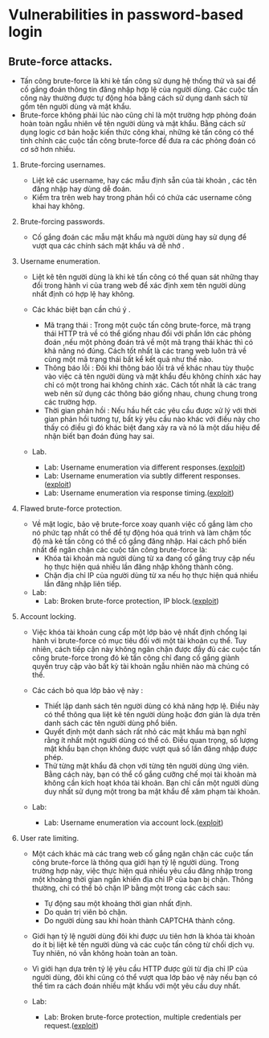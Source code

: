 # Vulnerabilities in password-based login

## Brute-force attacks.

- Tấn công brute-force là khi kẻ tấn công sử dụng hệ thống thử và sai để cố gắng đoán thông tin đăng nhập hợp lệ của người dùng. Các cuộc tấn công này thường được tự động hóa bằng cách sử dụng danh sách từ gồm tên người dùng và mật khẩu. 
- Brute-force không phải lúc nào cũng chỉ là một trường hợp phỏng đoán hoàn toàn ngẫu nhiên về tên người dùng và mật khẩu. Bằng cách sử dụng logic cơ bản hoặc kiến ​​thức công khai, những kẻ tấn công có thể tinh chỉnh các cuộc tấn công brute-force để đưa ra các phỏng đoán có cơ sở hơn nhiều. 

1. Brute-forcing usernames.

	- Liệt kê các username, hay các mẫu định sẵn của tài khoản , các tên đăng nhập hay dùng dễ đoán.
	- Kiểm tra trên web hay trong phản hồi có chứa các username công khai hay không.

2. Brute-forcing passwords.

	- Cố gắng đoán các mẫu mật khẩu mà người dùng hay sử dụng để vượt qua các chính sách mật khẩu và dễ nhớ .

3. Username enumeration.

	- Liệt kê tên người dùng là khi kẻ tấn công có thể quan sát những thay đổi trong hành vi của trang web để xác định xem tên người dùng nhất định có hợp lệ hay không.
	- Các khác biệt bạn cần chú ý .
		- Mã trạng thái : Trong một cuộc tấn công brute-force, mã trạng thái HTTP trả về có thể giống nhau đối với phần lớn các phỏng đoán ,nếu một phỏng đoán trả về một mã trạng thái khác thì có khả năng nó đúng. Cách tốt nhất là các trang web luôn trả về cùng một mã trạng thái bất kể kết quả như thế nào.
		- Thông báo lỗi : Đôi khi thông báo lỗi trả về khác nhau tùy thuộc vào việc cả tên người dùng và mật khẩu đều không chính xác hay chỉ có một trong hai không chính xác. Cách tốt nhất là các trang web nên sử dụng các thông báo giống nhau, chung chung trong các trường hợp.
		- Thời gian phản hồi : Nếu hầu hết các yêu cầu được xử lý với thời gian phản hồi tương tự, bất kỳ yêu cầu nào khác với điều này cho thấy có điều gì đó khác biệt đang xảy ra và nó là một dấu hiệu để nhận biết bạn đoán đúng hay sai.

	- Lab.

		- Lab: Username enumeration via different responses.([exploit](exploit/lab1.py))
		- Lab: Username enumeration via subtly different responses.([exploit](exploit/lab2.py))
		- Lab: Username enumeration via response timing.([exploit](exploit/lab3.py))


5. Flawed brute-force protection.

	- Về mặt logic, bảo vệ brute-force xoay quanh việc cố gắng làm cho nó phức tạp nhất có thể để tự động hóa quá trình và làm chậm tốc độ mà kẻ tấn công có thể cố gắng đăng nhập. Hai cách phổ biến nhất để ngăn chặn các cuộc tấn công brute-force là:
		- Khóa tài khoản mà người dùng từ xa đang cố gắng truy cập nếu họ thực hiện quá nhiều lần đăng nhập không thành công.
		- Chặn địa chỉ IP của người dùng từ xa nếu họ thực hiện quá nhiều lần đăng nhập liên tiếp.
	- Lab:
		- Lab: Broken brute-force protection, IP block.([exploit](exploit/lab4.py))

6. Account locking.

	- Việc khóa tài khoản cung cấp một lớp bảo vệ nhất định chống lại hành vi brute-force có mục tiêu đối với một tài khoản cụ thể. Tuy nhiên, cách tiếp cận này không ngăn chặn được đầy đủ các cuộc tấn công brute-force trong đó kẻ tấn công chỉ đang cố gắng giành quyền truy cập vào bất kỳ tài khoản ngẫu nhiên nào mà chúng có thể.
	- Các cách bỏ qua lớp bảo vệ này :
		- Thiết lập danh sách tên người dùng có khả năng hợp lệ. Điều này có thể thông qua liệt kê tên người dùng hoặc đơn giản là dựa trên danh sách các tên người dùng phổ biến.
		- Quyết định một danh sách rất nhỏ các mật khẩu mà bạn nghĩ rằng ít nhất một người dùng có thể có. Điều quan trọng, số lượng mật khẩu bạn chọn không được vượt quá số lần đăng nhập được phép.
		- Thử từng mật khẩu đã chọn với từng tên người dùng ứng viên. Bằng cách này, bạn có thể cố gắng cưỡng chế mọi tài khoản mà không cần kích hoạt khóa tài khoản. Bạn chỉ cần một người dùng duy nhất sử dụng một trong ba mật khẩu để xâm phạm tài khoản.

	- Lab:
		- Lab: Username enumeration via account lock.([exploit](exploit/lab5.py))

7. User rate limiting.

	- Một cách khác mà các trang web cố gắng ngăn chặn các cuộc tấn công brute-force là thông qua giới hạn tỷ lệ người dùng. Trong trường hợp này, việc thực hiện quá nhiều yêu cầu đăng nhập trong một khoảng thời gian ngắn khiến địa chỉ IP của bạn bị chặn. Thông thường, chỉ có thể bỏ chặn IP bằng một trong các cách sau:
		- Tự động sau một khoảng thời gian nhất định.
		- Do quản trị viên bỏ chặn.
		- Do người dùng sau khi hoàn thành CAPTCHA thành công.
	- Giới hạn tỷ lệ người dùng đôi khi được ưu tiên hơn là khóa tài khoản do ít bị liệt kê tên người dùng và các cuộc tấn công từ chối dịch vụ. Tuy nhiên, nó vẫn không hoàn toàn an toàn. 
	- Vì giới hạn dựa trên tỷ lệ yêu cầu HTTP được gửi từ địa chỉ IP của người dùng, đôi khi cũng có thể vượt qua lớp bảo vệ này nếu bạn có thể tìm ra cách đoán nhiều mật khẩu với một yêu cầu duy nhất.

	- Lab: 
		- Lab: Broken brute-force protection, multiple credentials per request.([exploit](exploit/lab6.py))